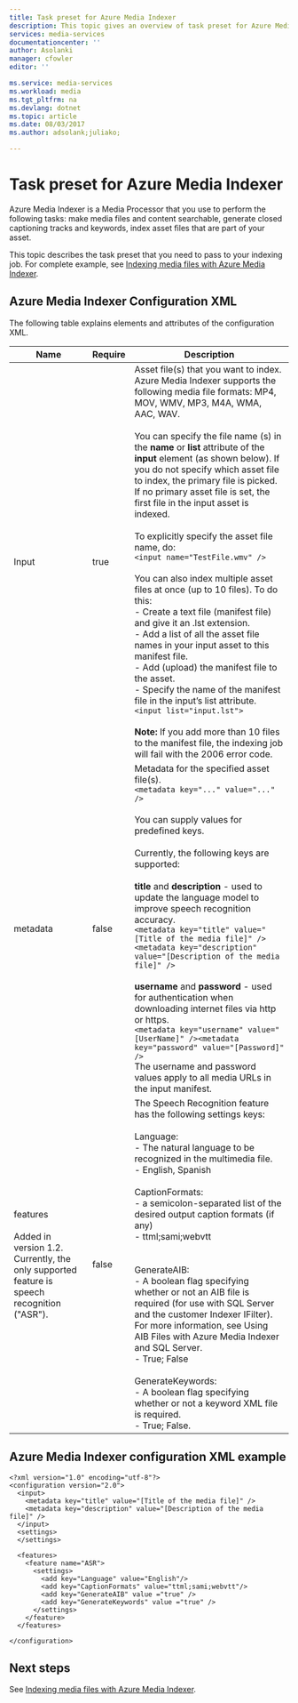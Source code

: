```yaml
---
title: Task preset for Azure Media Indexer
description: This topic gives an overview of task preset for Azure Media Indexer.
services: media-services
documentationcenter: ''
author: Asolanki
manager: cfowler
editor: ''

ms.service: media-services
ms.workload: media
ms.tgt_pltfrm: na
ms.devlang: dotnet
ms.topic: article
ms.date: 08/03/2017
ms.author: adsolank;juliako;

---
```

# Task preset for Azure Media Indexer

Azure Media Indexer is a Media Processor that you use to perform the following tasks: make media files and content searchable, generate closed captioning tracks and keywords, index asset files that are part of your asset.

This topic describes the task preset that you need to pass to your indexing job. For complete example, see [Indexing media files with Azure Media Indexer](media-services-index-content.md).

## Azure Media Indexer Configuration XML

The following table explains elements and attributes of the configuration XML.

|Name|Require|Description|
|---|---|---|
|Input|true|Asset file(s) that you want to index.<br/>Azure Media Indexer supports the following media file formats: MP4, MOV, WMV, MP3, M4A, WMA, AAC, WAV. <br/><br/>You can specify the file name (s) in the **name** or **list** attribute of the **input** element (as shown below). If you do not specify which asset file to index, the primary file is picked. If no primary asset file is set, the first file in the input asset is indexed.<br/><br/>To explicitly specify the asset file name, do:<br/>```<input name="TestFile.wmv" />```<br/><br/>You can also index multiple asset files at once (up to 10 files). To do this:<br/>- Create a text file (manifest file) and give it an .lst extension.<br/>- Add a list of all the asset file names in your input asset to this manifest file.<br/>- Add (upload) the manifest file to the asset.<br/>- Specify the name of the manifest file in the input’s list attribute.<br/>```<input list="input.lst">```<br/><br/>**Note:** If you add more than 10 files to the manifest file, the indexing job will fail with the 2006 error code.|
|metadata|false|Metadata for the specified asset file(s).<br/>```<metadata key="..." value="..." />```<br/><br/>You can supply values for predefined keys. <br/><br/>Currently, the following keys are supported:<br/><br/>**title** and **description** - used to update the language model to improve speech recognition accuracy.<br/>```<metadata key="title" value="[Title of the media file]" /><metadata key="description" value="[Description of the media file]" />```<br/><br/>**username** and **password** - used for authentication when downloading internet files via http or https.<br/>```<metadata key="username" value="[UserName]" /><metadata key="password" value="[Password]" />```<br/>The username and password values apply to all media URLs in the input manifest.|
|features<br/><br/>Added in version 1.2. Currently, the only supported feature is speech recognition ("ASR").|false|The Speech Recognition feature has the following settings keys:<br/><br/>Language:<br/>- The natural language to be recognized in the multimedia file.<br/>- English, Spanish<br/><br/>CaptionFormats:<br/>- a semicolon-separated list of the desired output caption formats (if any)<br/>- ttml;sami;webvtt<br/><br/><br/>GenerateAIB:<br/>- A boolean flag specifying whether or not an AIB file is required (for use with SQL Server and the customer Indexer IFilter). For more information, see Using AIB Files with Azure Media Indexer and SQL Server.<br/>- True; False<br/><br/>GenerateKeywords:<br/>- A boolean flag specifying whether or not a keyword XML file is required.<br/>- True; False.|

## Azure Media Indexer configuration XML example

```	
<?xml version="1.0" encoding="utf-8"?>  
<configuration version="2.0">  
  <input>  
    <metadata key="title" value="[Title of the media file]" />  
    <metadata key="description" value="[Description of the media file]" />  
  </input>  
  <settings>  
  </settings>  
  
  <features>  
    <feature name="ASR">    
      <settings>  
        <add key="Language" value="English"/>  
        <add key="CaptionFormats" value="ttml;sami;webvtt"/>  
        <add key="GenerateAIB" value ="true" />  
        <add key="GenerateKeywords" value ="true" />  
      </settings>  
    </feature>  
  </features>  
  
</configuration>  
```
  
## Next steps

See [Indexing media files with Azure Media Indexer](media-services-index-content.md).

